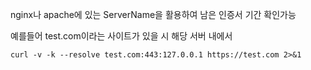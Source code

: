 
nginx나 apache에 있는 ServerName을 활용하여 남은 인증서 기간 확인가능

예를들어 test.com이라는 사이트가 있을 시 해당 서버 내에서

```
curl -v -k --resolve test.com:443:127.0.0.1 https://test.com 2>&1
```
